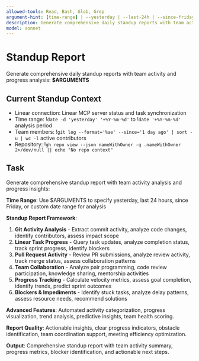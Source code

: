 ```yaml
---
allowed-tools: Read, Bash, Glob, Grep
argument-hint: [time-range] | --yesterday | --last-24h | --since-friday | --custom-range
description: Generate comprehensive daily standup reports with team activity analysis and progress tracking
model: sonnet
---
```


# Standup Report

Generate comprehensive daily standup reports with team activity and progress analysis: **$ARGUMENTS**

## Current Standup Context

- Linear connection: Linear MCP server status and task synchronization
- Time range: !`date -d 'yesterday' '+%Y-%m-%d'` to !`date '+%Y-%m-%d'` analysis period
- Team members: !`git log --format='%ae' --since='1 day ago' | sort -u | wc -l` active contributors
- Repository: !`gh repo view --json nameWithOwner -q .nameWithOwner 2>/dev/null || echo "No repo context"`

## Task

Generate comprehensive standup report with team activity analysis and progress insights:

**Time Range**: Use $ARGUMENTS to specify yesterday, last 24 hours, since Friday, or custom date range for analysis

**Standup Report Framework**:
1. **Git Activity Analysis** - Extract commit activity, analyze code changes, identify contributors, assess impact scope
2. **Linear Task Progress** - Query task updates, analyze completion status, track sprint progress, identify blockers
3. **Pull Request Activity** - Review PR submissions, analyze review activity, track merge status, assess collaboration patterns
4. **Team Collaboration** - Analyze pair programming, code review participation, knowledge sharing, mentorship activities
5. **Progress Tracking** - Calculate velocity metrics, assess goal completion, identify trends, predict sprint outcomes
6. **Blockers & Impediments** - Identify stuck tasks, analyze delay patterns, assess resource needs, recommend solutions

**Advanced Features**: Automated activity categorization, progress visualization, trend analysis, predictive insights, team health scoring.

**Report Quality**: Actionable insights, clear progress indicators, obstacle identification, team coordination support, meeting efficiency optimization.

**Output**: Comprehensive standup report with team activity summary, progress metrics, blocker identification, and actionable next steps.